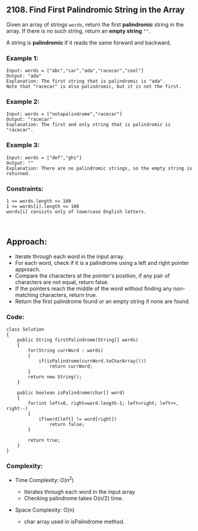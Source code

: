 ## 2108. Find First Palindromic String in the Array  

Given an array of strings ```words```, return the first **palindromic** string in the array. If there is no such string, return an **empty string** ```""```.  

A string is **palindromic** if it reads the same forward and backward.  


### Example 1:  
```
Input: words = ["abc","car","ada","racecar","cool"]
Output: "ada"
Explanation: The first string that is palindromic is "ada".
Note that "racecar" is also palindromic, but it is not the first.
```   

### Example 2:  
```
Input: words = ["notapalindrome","racecar"]
Output: "racecar"
Explanation: The first and only string that is palindromic is "racecar".
```  

### Example 3:  
```
Input: words = ["def","ghi"]
Output: ""
Explanation: There are no palindromic strings, so the empty string is returned.
```   

### Constraints:  
```
1 <= words.length <= 100
1 <= words[i].length <= 100
words[i] consists only of lowercase English letters.
```  

<br>  

## Approach:   

* Iterate through each word in the input array.
* For each word, check if it is a palindrome using a left and right pointer approach.
* Compare the characters at the pointer's position, if any pair of characters are not equal, return false.
* If the pointers reach the middle of the word without finding any non-matching characters, return true.
* Return the first palindrome found or an empty string if none are found.  


### Code:  
```
class Solution 
{
    public String firstPalindrome(String[] words) 
    {
        for(String currWord : words)   
        {
            if(isPalindrome(currWord.toCharArray())) 
                return currWord;
        }
        return new String();
    }

    public boolean isPalindrome(char[] word)
    {
        for(int left=0, right=word.length-1; left<right; left++, right--)
        {
            if(word[left] != word[right])
                return false;
        }
        
        return true;
    }   
}
```  

### Complexity:  

* Time Complexity: O(n<sup>2</sup>)  
    * Iterates through each word in the input array 
    * Checking palindrome takes O(n/2) time.  

* Space Complexity: O(n)  
    * char array used in isPalindrome method.  
    
